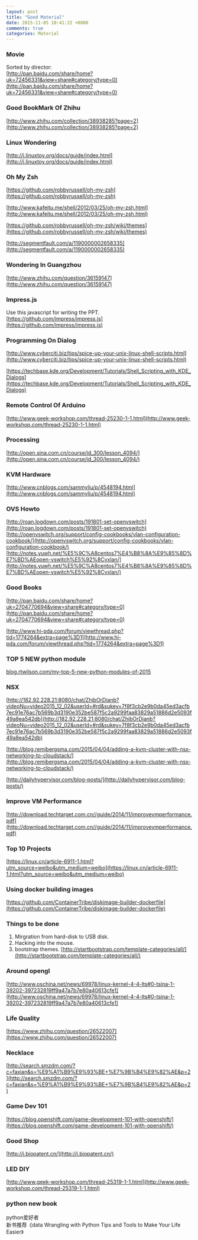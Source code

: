 ```yaml
---
layout: post
title: "Good Material"
date: 2015-11-05 10:41:22 +0800
comments: true
categories: Material
---
```

### Movie
Sorted by director:    
[http://pan.baidu.com/share/home?uk=72456331&view=share#category/type=0](http://pan.baidu.com/share/home?uk=72456331&view=share#category/type=0)   

### Good BookMark Of Zhihu
[http://www.zhihu.com/collection/38938285?page=2](http://www.zhihu.com/collection/38938285?page=2)    

### Linux Wondering
[http://i.linuxtoy.org/docs/guide/index.html](http://i.linuxtoy.org/docs/guide/index.html)   

### Oh My Zsh
[https://github.com/robbyrussell/oh-my-zsh](https://github.com/robbyrussell/oh-my-zsh)    

[http://www.kafeitu.me/shell/2012/03/25/oh-my-zsh.html](http://www.kafeitu.me/shell/2012/03/25/oh-my-zsh.html)    

[https://github.com/robbyrussell/oh-my-zsh/wiki/themes](https://github.com/robbyrussell/oh-my-zsh/wiki/themes)   

[http://segmentfault.com/a/1190000002658335](http://segmentfault.com/a/1190000002658335)   

### Wondering In Guangzhou
[http://www.zhihu.com/question/36159147](http://www.zhihu.com/question/36159147)  

### Impress.js
Use this javascript for writing the PPT.   
[https://github.com/impress/impress.js](https://github.com/impress/impress.js)    

### Programming On Dialog
[http://www.cyberciti.biz/tips/spice-up-your-unix-linux-shell-scripts.html](http://www.cyberciti.biz/tips/spice-up-your-unix-linux-shell-scripts.html)   

[https://techbase.kde.org/Development/Tutorials/Shell_Scripting_with_KDE_Dialogs](https://techbase.kde.org/Development/Tutorials/Shell_Scripting_with_KDE_Dialogs)    

### Remote Control Of Arduino
[http://www.geek-workshop.com/thread-25230-1-1.html](http://www.geek-workshop.com/thread-25230-1-1.html)   

### Processing
[http://open.sina.com.cn/course/id_300/lesson_4094/](http://open.sina.com.cn/course/id_300/lesson_4094/)   

### KVM Hardware
[http://www.cnblogs.com/sammyliu/p/4548194.html](http://www.cnblogs.com/sammyliu/p/4548194.html)    

### OVS Howto
[http://roan.logdown.com/posts/191801-set-openvswitch](http://roan.logdown.com/posts/191801-set-openvswitch)   
[http://openvswitch.org/support/config-cookbooks/vlan-configuration-cookbook/](http://openvswitch.org/support/config-cookbooks/vlan-configuration-cookbook/)   
[http://notes.yuwh.net/%E5%9C%A8centos7%E4%B8%8A%E9%85%8D%E7%BD%AEopen-vswitch%E5%92%8Cvxlan/](http://notes.yuwh.net/%E5%9C%A8centos7%E4%B8%8A%E9%85%8D%E7%BD%AEopen-vswitch%E5%92%8Cvxlan/)   

### Good Books
[http://pan.baidu.com/share/home?uk=2704770694&view=share#category/type=0](http://pan.baidu.com/share/home?uk=2704770694&view=share#category/type=0)   

[http://www.hi-pda.com/forum/viewthread.php?tid=1774264&extra=page%3D1](http://www.hi-pda.com/forum/viewthread.php?tid=1774264&extra=page%3D1)    

### TOP 5 NEW python module
[blog.rtwilson.com/my-top-5-new-python-modules-of-2015](blog.rtwilson.com/my-top-5-new-python-modules-of-2015)    


### NSX
[http://182.92.228.21:8080/chat/ZhibOrDianb?videoNu=video2015_12_02&userId=#rd&sukey=7f8f3cb2e9b0da45ed3acfb7ec91e76ac7b569b3d3190e352be587f5c2a9299faa83829a51886d2e5093f49a8ea542db](http://182.92.228.21:8080/chat/ZhibOrDianb?videoNu=video2015_12_02&userId=#rd&sukey=7f8f3cb2e9b0da45ed3acfb7ec91e76ac7b569b3d3190e352be587f5c2a9299faa83829a51886d2e5093f49a8ea542db)    

[http://blog.remibergsma.com/2015/04/04/adding-a-kvm-cluster-with-nsx-networking-to-cloudstack/](http://blog.remibergsma.com/2015/04/04/adding-a-kvm-cluster-with-nsx-networking-to-cloudstack/)    

[http://dailyhypervisor.com/blog-posts/](http://dailyhypervisor.com/blog-posts/)   

### Improve VM Performance
[http://download.techtarget.com.cn//guide/2014/11/improvevmperformance.pdf](http://download.techtarget.com.cn//guide/2014/11/improvevmperformance.pdf)   


### Top 10 Projects
[https://linux.cn/article-6911-1.html?utm_source=weibo&utm_medium=weibo](https://linux.cn/article-6911-1.html?utm_source=weibo&utm_medium=weibo)    

### Using docker building images
[https://github.com/ContainerTribe/diskimage-builder-dockerfile](https://github.com/ContainerTribe/diskimage-builder-dockerfile)    

### Things to be done
1. Mirgration from hard-disk to USB disk.    
2. Hacking into the mouse.    
3. bootstrap themes.
   [http://startbootstrap.com/template-categories/all/](http://startbootstrap.com/template-categories/all/)    

### Around opengl
[http://www.oschina.net/news/69978/linux-kernel-4-4-lts#0-tsina-1-39202-397232819ff9a47a7b7e80a40613cfe1](http://www.oschina.net/news/69978/linux-kernel-4-4-lts#0-tsina-1-39202-397232819ff9a47a7b7e80a40613cfe1)   

### Life Quality
[https://www.zhihu.com/question/26522007](https://www.zhihu.com/question/26522007)   

### Necklace
[http://search.smzdm.com/?c=faxian&s=%E9%A1%B9%E9%93%BE+%E7%9B%B4%E9%82%AE&p=2](http://search.smzdm.com/?c=faxian&s=%E9%A1%B9%E9%93%BE+%E7%9B%B4%E9%82%AE&p=2)    

### Game Dev 101
[https://blog.openshift.com/game-development-101-with-openshift/](https://blog.openshift.com/game-development-101-with-openshift/)    

### Good Shop
[http://i.biopatent.cn/](http://i.biopatent.cn/)    

### LED DIY
[http://www.geek-workshop.com/thread-25319-1-1.html](http://www.geek-workshop.com/thread-25319-1-1.html)    

### python new book
python爱好者    
新书推荐《data Wrangling with Python Tips and Tools to Make Your Life Easier》
